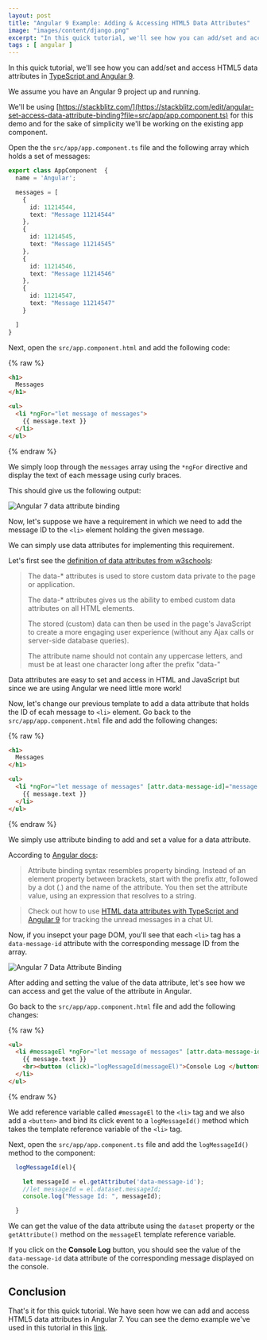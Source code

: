 ```yaml
---
layout: post
title: "Angular 9 Example: Adding & Accessing HTML5 Data Attributes"
image: "images/content/django.png"
excerpt: "In this quick tutorial, we'll see how you can add/set and access HTML5 data attributes in Angular 9." 
tags : [ angular ]
---
```


In this quick tutorial, we'll see how you can add/set and access HTML5 data attributes in [TypeScript and Angular 9](https://www.techiediaries.com/typescript-tutorial/).

We assume you have an Angular 9 project up and running.

We'll be using [https://stackblitz.com/](https://stackblitz.com/edit/angular-set-access-data-attribute-binding?file=src/app/app.component.ts) for this demo and for the sake of simplicity we'll be working on the existing app component.

Open the the `src/app/app.component.ts` file and the following array which holds a set of messages:

```ts
export class AppComponent  {
  name = 'Angular';

  messages = [
    {
      id: 11214544,
      text: "Message 11214544"
    },
    {
      id: 11214545,
      text: "Message 11214545"
    },
    {
      id: 11214546,
      text: "Message 11214546"
    },
    {
      id: 11214547,
      text: "Message 11214547"
    }

  ]
}
```

Next, open the `src/app.component.html` and add the following code:

{% raw %}
```html
<h1>
  Messages
</h1>

<ul>
  <li *ngFor="let message of messages">
    {{ message.text }}
  </li>
</ul>
``` 
{% endraw %}

We simply loop through the `messages` array using the `*ngFor` directive and display the text of each message using curly braces.

This should give us the following output:

![Angular 7 data attribute binding](https://www.diigo.com/file/image/bbccosoazoabpdccppzdqscaqcd/angular-set-access-data-attribute-binding+-+StackBlitz.jpg) 

Now, let's suppose we have a requirement in which we need to add the message ID to the `<li>` element holding the given message.

We can simply use data attributes for implementing this requirement. 

Let's first see the [definition of data attributes from w3schools](https://www.w3schools.com/TagS/att_global_data.asp):

>The data-* attributes is used to store custom data private to the page or application.
>
>The data-* attributes gives us the ability to embed custom data attributes on all HTML elements.
>
>The stored (custom) data can then be used in the page's JavaScript to create a more engaging user experience (without any Ajax calls or server-side database queries).
>
>The attribute name should not contain any uppercase letters, and must be at least one character long after the prefix "data-"

Data attributes are easy to set and access in HTML and JavaScript but since we are using Angular we need little more work!

Now, let's change our previous template to add a data attribute that holds the ID of ecah message to `<li>` element. Go back to the `src/app/app.component.html` file and add the following changes:

{% raw %}
```html
<h1>
  Messages
</h1>

<ul>
  <li *ngFor="let message of messages" [attr.data-message-id]="message.id">
    {{ message.text }}
  </li>
</ul>
```
{% endraw %}

We simply use attribute binding to add and set a value for a data attribute.

According to [Angular docs](https://angular.io/guide/template-syntax):

>Attribute binding syntax resembles property binding. Instead of an element property between brackets, start with the prefix attr, followed by a dot (.) and the name of the attribute. You then set the attribute value, using an expression that resolves to a string.

> Check out how to use [HTML data attributes with TypeScript and Angular 9](https://www.techiediaries.com/angular/textarea-keydown-focusin-events/) for tracking the unread messages in a chat UI.

Now, if you insepct your page DOM, you'll see that each `<li>` tag has a `data-message-id` attribute with the corresponding message ID from the array.

![Angular 7 Data Attribute Binding](https://www.diigo.com/file/image/bbccosoazoabpddbrbzdqscaqse/Screenshot+from+2019-03-31+00-09-35.jpg?k=264adb26f4590a693a87b4654470d0dc)

After adding and setting the value of the data attribute, let's see how we can access and get the value of the attribute in Angular.

Go back to the `src/app/app.component.html` file and add the following changes:

{% raw %}
```html
<ul>
  <li #messageEl *ngFor="let message of messages" [attr.data-message-id]="message.id">
    {{ message.text }}
    <br><button (click)="logMessageId(messageEl)">Console Log </button>
  </li>
</ul>
```
{% endraw %}

We add reference variable called `#messageEl` to the `<li>` tag and we also add a `<button>` and bind its click event to a `logMessageId()` method which takes the template reference variable of the `<li>` tag.

Next, open the `src/app/app.component.ts` file and add the `logMessageId()` method to the component:

```ts
  logMessageId(el){

    let messageId = el.getAttribute('data-message-id');
    //let messageId = el.dataset.messageId;
    console.log("Message Id: ", messageId);

  }
```

We can get the value of the data attribute using the `dataset` property or the `getAttribute()` method on the `messageEl` template reference variable.

If you click on the **Console Log** button, you should see the value of the `data-message-id` data attribute of the corresponding message displayed on the console.


## Conclusion

That's it for this quick tutorial. We have seen how we can add and access HTML5 data attributes in Angular 7. You can see the demo example we've used in this tutorial in this [link](https://stackblitz.com/edit/angular-set-access-data-attribute-binding).









